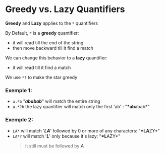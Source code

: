 # Greedy vs. Lazy Quantifiers

**Greedy** and **Lazy** applies to the `*` quantifiers

By Default, `*` is a **greedy** quantifier:

- it will read till the end of the string
- then move backward till it find a match

We can change this behavior to a **lazy** quantifier:

- it will read till it find a match

We use `*?` to make the star greedy

### Exemple 1:

- `a.*b` "**_ababab_**" will match the entire string
- `a.*?b` the lazy quantifier will match only the first 'ab' :
  "**\*ab**abab\*"

### Exemple 2:

- `LA*` will match '**_LA_**' followed by 0 or more of any characters: "**\*LA**ZY\*"
- `LA*?` will match '**_L_**' only because it's lazy: "**\*L**AZY\*"
  > it still must be followed by **_A_**
